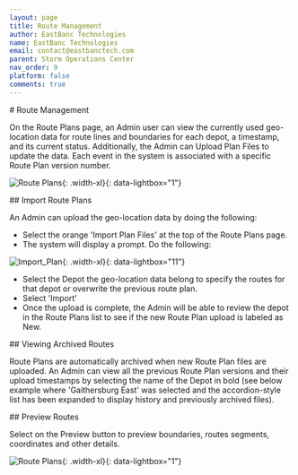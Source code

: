 ```yaml
---
layout: page
title: Route Management
author: EastBanc Technologies
name: EastBanc Technologies
email: contact@eastbanctech.com
parent: Storm Operations Center
nav_order: 9
platform: false
comments: true
---
```


<section id="Route-Management" markdown="1">
# Route Management

On the Route Plans page, an Admin user can view the currently used geo-location data for route lines and boundaries for each depot, a timestamp, and its current status. Additionally, the Admin can Upload Plan Files to update the data. Each event in the system is associated with a specific Route Plan version number. 

![Route Plans](/images/soc/soc-route-plans/route-plans.png){: .width-xl}{: data-lightbox="1"}

<section id="Import-Route-Plans" markdown="1">
## Import Route Plans

An Admin can upload the geo-location data by doing the following:

* Select the orange 'Import Plan Files' at the top of the Route Plans page.
* The system will display a prompt. Do the following:

![Import_Plan](https://github.com/eastbanctech/snowiq-docs/assets/121882947/d5fc6345-62d0-477a-a241-0d951e10b596){: .width-xl}{: data-lightbox="11"}

* Select the Depot the geo-location data belong to specify the routes for that depot or overwrite the previous route plan.
* Select 'Import'
* Once the upload is complete, the  Admin will be able to review the depot in the Route Plans list to see if the new Route Plan upload is labeled as New.
</section>

<section id="Viewing-Archived-Routes" markdown="1">
## Viewing Archived Routes

Route Plans are automatically archived when new Route Plan files are uploaded. An Admin can view all the previous Route Plan versions and their upload timestamps by selecting the name of the Depot in bold (see below example where 'Gaithersburg East' was selected and the accordion-style list has been expanded to display history and previously archived files).
</section>

<section id="Preview-Routes" markdown="1">
## Preview Routes

Select on the Preview button to preview boundaries, routes segments, coordinates and other details.

![Route Plans](/images/soc/soc-route-plans/preview-route.png){: .width-xl}{: data-lightbox="1"}

</section>

